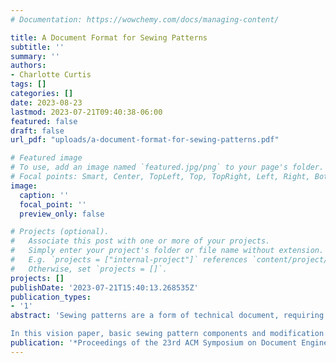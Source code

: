 ```yaml
---
# Documentation: https://wowchemy.com/docs/managing-content/

title: A Document Format for Sewing Patterns
subtitle: ''
summary: ''
authors:
- Charlotte Curtis
tags: []
categories: []
date: 2023-08-23
lastmod: 2023-07-21T09:40:38-06:00
featured: false
draft: false
url_pdf: "uploads/a-document-format-for-sewing-patterns.pdf"

# Featured image
# To use, add an image named `featured.jpg/png` to your page's folder.
# Focal points: Smart, Center, TopLeft, Top, TopRight, Left, Right, BottomLeft, Bottom, BottomRight.
image:
  caption: ''
  focal_point: ''
  preview_only: false

# Projects (optional).
#   Associate this post with one or more of your projects.
#   Simply enter your project's folder or file name without extension.
#   E.g. `projects = ["internal-project"]` references `content/project/deep-learning/index.md`.
#   Otherwise, set `projects = []`.
projects: []
publishDate: '2023-07-21T15:40:13.268535Z'
publication_types:
- '1'
abstract: 'Sewing patterns are a form of technical document, requiring expertise to author and understand. Digital patterns are typically produced and sold as PDFs with human-interpretable vector graphics, but there is little consistency or machine-readable metadata in these documents. A custom file format would enable digital pattern manipulation tools to enhance or replace a paper based workflow.

In this vision paper, basic sewing pattern components and modification processes are introduced, and the limitations of current PDF patterns are highlighted. Next, an XML-based sewing pattern document format is proposed to take advantage of the inherent relationships between different pattern components. Finally, document security and authenticity considerations are discussed.'
publication: '*Proceedings of the 23rd ACM Symposium on Document Engineering*'
---
```

